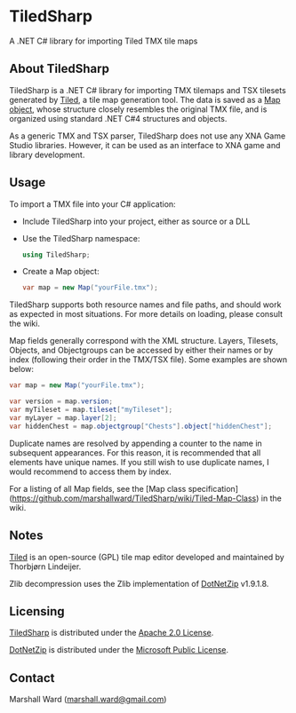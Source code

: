 TiledSharp
==========
A .NET C# library for importing Tiled TMX tile maps

About TiledSharp
----------------
TiledSharp is a .NET C# library for importing TMX tilemaps and TSX tilesets
generated by [Tiled][], a tile map generation tool. The data is saved as a [Map
object](https://github.com/marshallward/TiledSharp/wiki/Tiled-Map-Class), whose
structure closely resembles the original TMX file, and is organized using
standard .NET C#4 structures and objects.

As a generic TMX and TSX parser, TiledSharp does not use any XNA Game Studio
libraries. However, it can be used as an interface to XNA game and library
development.

Usage
-----
To import a TMX file into your C# application:

- Include TiledSharp into your project, either as source or a DLL

- Use the TiledSharp namespace:

    ```csharp
    using TiledSharp;
    ```

- Create a Map object:

    ```csharp
    var map = new Map("yourFile.tmx");
    ```

TiledSharp supports both resource names and file paths, and should work as
expected in most situations. For more details on loading, please consult the
wiki.

Map fields generally correspond with the XML structure. Layers, Tilesets,
Objects, and Objectgroups can be accessed by either their names or by index
(following their order in the TMX/TSX file). Some examples are shown below:

```csharp
var map = new Map("yourFile.tmx");

var version = map.version;
var myTileset = map.tileset["myTileset"];
var myLayer = map.layer[2];
var hiddenChest = map.objectgroup["Chests"].object["hiddenChest"];
```

Duplicate names are resolved by appending a counter to the name in subsequent
appearances.  For this reason, it is recommended that all elements have unique
names. If you still wish to use duplicate names, I would recommend to access
them by index.

For a listing of all Map fields, see the [Map class specification]
(https://github.com/marshallward/TiledSharp/wiki/Tiled-Map-Class) in the wiki.

Notes
-----
[Tiled][] is an open-source (GPL) tile map editor developed and maintained by
Thorbjørn Lindeijer.

Zlib decompression uses the Zlib implementation of [DotNetZip][] v1.9.1.8.

Licensing
---------
[TiledSharp][] is distributed under the [Apache 2.0 License][].

[DotNetZip][] is distributed under the [Microsoft Public License][Ms-PL].

Contact
-------
Marshall Ward (<marshall.ward@gmail.com>)

[TiledSharp]: https://github.com/marshallward/TiledSharp
[Tiled]: http://mapeditor.org
[DotNetZip]: http://dotnetzip.codeplex.com
[Apache 2.0 License]: http://www.apache.org/licenses/LICENSE-2.0.txt
[Ms-PL]: http://www.microsoft.com/en-us/openness/licenses.aspx#MPL
